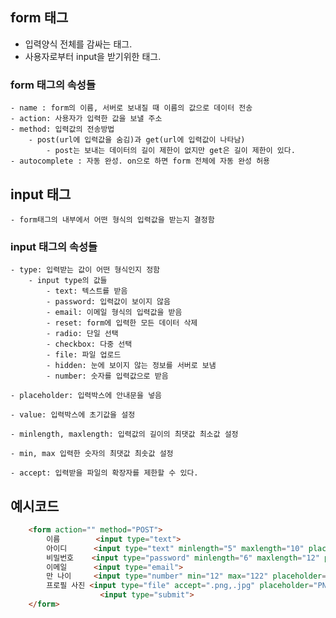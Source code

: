 ## form 태그

- 입력양식 전체를 감싸는 태그. 
- 사용자로부터 input을 받기위한 태그.

### form 태그의 속성들

    - name : form의 이름, 서버로 보내질 때 이름의 값으로 데이터 전송
    - action: 사용자가 입력한 값을 보낼 주소
    - method: 입력값의 전송방법
        - post(url에 입력값을 숨김)과 get(url에 입력값이 나타남)
            - post는 보내는 데이터의 길이 제한이 없지만 get은 길이 제한이 있다.
    - autocomplete : 자동 완성. on으로 하면 form 전체에 자동 완성 허용

## input 태그 

    - form태그의 내부에서 어떤 형식의 입력값을 받는지 결정함

### input 태그의 속성들

    - type: 입력받는 값이 어떤 형식인지 정함
        - input type의 값들
            - text: 텍스트를 받음
            - password: 입력값이 보이지 않음
            - email: 이메일 형식의 입력값을 받음
            - reset: form에 입력한 모든 데이터 삭제
            - radio: 단일 선택
            - checkbox: 다중 선택
            - file: 파일 업로드
            - hidden: 눈에 보이지 않는 정보를 서버로 보냄
            - number: 숫자를 입력값으로 받음
    
    - placeholder: 입력박스에 안내문을 넣음

    - value: 입력박스에 초기값을 설정

    - minlength, maxlength: 입력값의 길이의 최댓값 최소값 설정

    - min, max 입력한 숫자의 최댓값 최솟값 설정

    - accept: 입력받을 파일의 확장자를 제한할 수 있다.


## 예시코드

```html
    <form action="" method="POST">
        이름        <input type="text">
        아이디      <input type="text" minlength="5" maxlength="10" placeholder="최소 5자,최대 10자" required>
        비밀번호    <input type="password" minlength="6" maxlength="12" placeholder="최소 6자,최대 12자" required>
        이메일      <input type="email">
        만 나이     <input type="number" min="12" max="122" placeholder="12세 이상 122세 이하">
        프로필 사진 <input type="file" accept=".png,.jpg" placeholder="PNG,JPG만 허용">
                    <input type="submit">
    </form>
```
